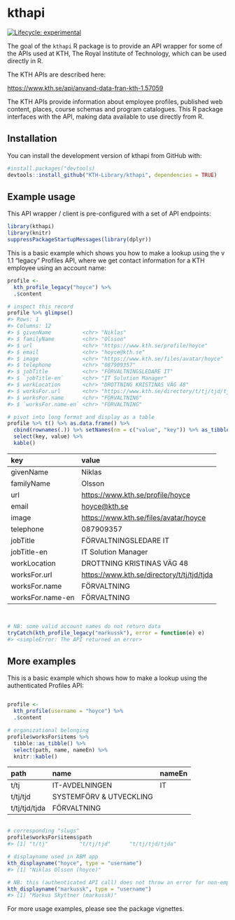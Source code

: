 
<!-- README.md is generated from README.Rmd. Please edit that file -->

# kthapi

<!-- badges: start -->

[![Lifecycle:
experimental](https://img.shields.io/badge/lifecycle-experimental-orange.svg)](https://www.tidyverse.org/lifecycle/#experimental)
<!-- badges: end -->

The goal of the `kthapi` R package is to provide an API wrapper for some
of the APIs used at KTH, The Royal Institute of Technology, which can be
used directly in R.

The KTH APIs are described here:

<https://www.kth.se/api/anvand-data-fran-kth-1.57059>

The KTH APIs provide information about employee profiles, published web
content, places, course schemas and program catalogues. This R package
interfaces with the API, making data available to use directly from R.

## Installation

You can install the development version of kthapi from GitHub with:

``` r
#install.packages("devtools)
devtools::install_github("KTH-Library/kthapi", dependencies = TRUE)
```

## Example usage

This API wrapper / client is pre-configured with a set of API endpoints:

``` r
library(kthapi)
library(knitr)
suppressPackageStartupMessages(library(dplyr))
```

This is a basic example which shows you how to make a lookup using the v
1.1 “legacy” Profiles API, where we get contact information for a KTH
employee using an account name:

``` r
profile <- 
  kth_profile_legacy("hoyce") %>% 
  .$content 

# inspect this record
profile %>% glimpse()
#> Rows: 1
#> Columns: 12
#> $ givenName          <chr> "Niklas"
#> $ familyName         <chr> "Olsson"
#> $ url                <chr> "https://www.kth.se/profile/hoyce"
#> $ email              <chr> "hoyce@kth.se"
#> $ image              <chr> "https://www.kth.se/files/avatar/hoyce"
#> $ telephone          <chr> "087909357"
#> $ jobTitle           <chr> "FÖRVALTNINGSLEDARE IT"
#> $ `jobTitle-en`      <chr> "IT Solution Manager"
#> $ workLocation       <chr> "DROTTNING KRISTINAS VÄG 48"
#> $ worksFor.url       <chr> "https://www.kth.se/directory/t/tj/tjd/tjda"
#> $ worksFor.name      <chr> "FÖRVALTNING"
#> $ `worksFor.name-en` <chr> "FÖRVALTNING"

# pivot into long format and display as a table
profile %>% t() %>% as.data.frame() %>%  
  cbind(rownames(.)) %>% setNames(nm = c("value", "key")) %>% as_tibble() %>%
  select(key, value) %>%
  kable()
```

| key              | value                                        |
| :--------------- | :------------------------------------------- |
| givenName        | Niklas                                       |
| familyName       | Olsson                                       |
| url              | <https://www.kth.se/profile/hoyce>           |
| email            | <hoyce@kth.se>                               |
| image            | <https://www.kth.se/files/avatar/hoyce>      |
| telephone        | 087909357                                    |
| jobTitle         | FÖRVALTNINGSLEDARE IT                        |
| jobTitle-en      | IT Solution Manager                          |
| workLocation     | DROTTNING KRISTINAS VÄG 48                   |
| worksFor.url     | <https://www.kth.se/directory/t/tj/tjd/tjda> |
| worksFor.name    | FÖRVALTNING                                  |
| worksFor.name-en | FÖRVALTNING                                  |

``` r


# NB: some valid account names do not return data
tryCatch(kth_profile_legacy("markussk"), error = function(e) e)
#> <simpleError: The API returned an error>
```

## More examples

This is a basic example which shows how to make a lookup using the
authenticated Profiles API:

``` r

profile <- 
  kth_profile(username = "hoyce") %>%
  .$content

# organizational belonging
profile$worksFor$items %>% 
  tibble::as_tibble() %>%
  select(path, name, nameEn) %>%
  knitr::kable()
```

| path          | name                    | nameEn |
| :------------ | :---------------------- | :----- |
| t/tj          | IT-AVDELNINGEN          | IT     |
| t/tj/tjd      | SYSTEMFÖRV & UTVECKLING |        |
| t/tj/tjd/tjda | FÖRVALTNING             |        |

``` r

# corresponding "slugs"
profile$worksFor$items$path
#> [1] "t/tj"          "t/tj/tjd"      "t/tj/tjd/tjda"

# displayname used in ABM app
kth_displayname("hoyce", type = "username")
#> [1] "Niklas Olsson (hoyce)"

# NB: this (authenticated API call) does not throw an error for non-employees
kth_displayname("markussk", type = "username")
#> [1] "Markus Skyttner (markussk)"
```

For more usage examples, please see the package vignettes.
